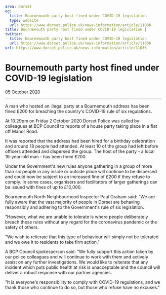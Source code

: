 ```yaml
area: Dorset
og:
  title: Bournemouth party host fined under COVID-19 legislation
  type: website
  url: https://www.dorset.police.uk/news-information/article/11036
title: Bournemouth party host fined under COVID-19 legislation |
twitter:
  title: Bournemouth party host fined under COVID-19 legislation
  url: https://www.dorset.police.uk/news-information/article/11036
url: https://www.dorset.police.uk/news-information/article/11036
```

# Bournemouth party host fined under COVID-19 legislation

05 October 2020

* * *

A man who hosted an illegal party at a Bournemouth address has been fined £200 for breaching the country's COVID-19 rule of six regulations.

At 10.29pm on Friday 2 October 2020 Dorset Police was called by colleagues at BCP Council to reports of a house party taking place in a flat off Manor Road.

It was reported that the address had been hired for a birthday celebration and around 18 people had attended. At least 10 of the group had left before officers attended and dispersed the group. The host of the party - a local 19-year-old man - has been fined £200.

Under the Government's new rules anyone gathering in a group of more than six people in any inside or outside place will continue to be dispersed and could now be subject to an increased fine of £200 if they refuse to comply. In some cases, organisers and facilitators of larger gatherings can be issued with fines of up to £10,000.

Bournemouth North Neighbourhood Inspector Paul Graham said: "We are fully aware that the vast majority of people in Dorset are behaving responsibly and adhering to the Government's rule of six legislation.

"However, what we are unable to tolerate is where people deliberately breach these rules without any regard for the coronavirus pandemic or the safety of others.

"We wish to reiterate that this type of behaviour will simply not be tolerated and we owe it to residents to take firm action."

A BCP Council spokesperson said: "We fully support this action taken by our police colleagues and will continue to work with them and actively assist on any further investigations. We would like to reiterate that any incident which puts public health at risk is unacceptable and the council will deliver a robust response with our partner agencies.

"It is everyone's responsibility to comply with COVID-19 regulations, and we thank those who continue to do so, but those who refuse have no excuses."
